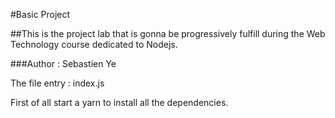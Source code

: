 #Basic Project

##This is the project lab that is gonna be progressively fulfill during the Web Technology course dedicated to Nodejs.

###Author : Sebastien Ye

The file entry : index.js

First of all start a yarn to install all the dependencies.